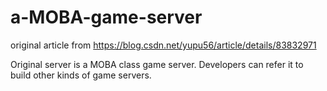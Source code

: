 # a-MOBA-game-server
original article from https://blog.csdn.net/yupu56/article/details/83832971

Original server is a MOBA class game server. Developers can refer it to build other kinds of game servers.
